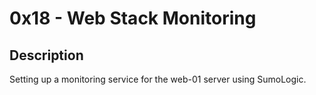 # 0x18 - Web Stack Monitoring

## Description
Setting up a monitoring service for the web-01 server using SumoLogic. 